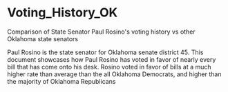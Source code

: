 # Voting_History_OK
Comparison of State Senator Paul Rosino's voting history vs other Oklahoma state senators

Paul Rosino is the state senator for Oklahoma senate district 45.
This document showcases how Paul Rosino has voted in favor of nearly every bill that has come onto his desk.
Rosino voted in favor of bills at a much higher rate than average than the all Oklahoma Democrats, and higher than the majority of Oklahoma Republicans
